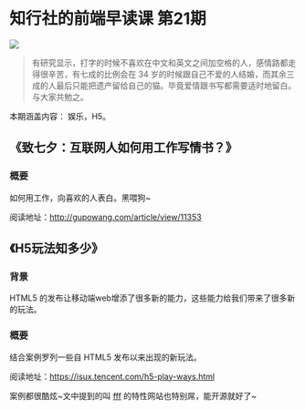 # 知行社的前端早读课 第21期
![](http://upload-images.jianshu.io/upload_images/7219342-5976cf23c9eeb372.png?imageMogr2/auto-orient/strip%7CimageView2/2/w/1240)

> 有研究显示，打字的时候不喜欢在中文和英文之间加空格的人，感情路都走得很辛苦，有七成的比例会在 34 岁的时候跟自己不爱的人结婚，而其余三成的人最后只能把遗产留给自己的猫。毕竟爱情跟书写都需要适时地留白。
与大家共勉之。

本期涵盖内容： 娱乐，H5。

## 《致七夕：互联网人如何用工作写情书？》
### 概要
如何用工作，向喜欢的人表白。黑喂狗~

阅读地址：http://gupowang.com/article/view/11353

## 《H5玩法知多少》
### 背景
HTML5 的发布让移动端web增添了很多新的能力，这些能力给我们带来了很多新的玩法。

### 概要
结合案例罗列一些自 HTML5 发布以来出现的新玩法。

阅读地址：https://isux.tencent.com/h5-play-ways.html

案例都很酷炫~文中提到的叫 [fff](http://fff.cmiscm.com/) 的特性网站也特别屌，能开源就好了~
